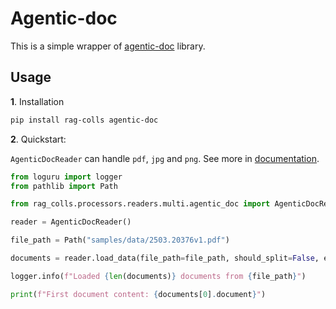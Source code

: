 # Agentic-doc

This is a simple wrapper of [agentic-doc](https://github.com/landing-ai/agentic-doc) library.

## Usage

**1**. Installation

```bash
pip install rag-colls agentic-doc
```

**2**. Quickstart:

`AgenticDocReader` can handle `pdf`, `jpg` and `png`. See more in [documentation](https://landing.ai/agentic-document-extraction).

```python
from loguru import logger
from pathlib import Path

from rag_colls.processors.readers.multi.agentic_doc import AgenticDocReader

reader = AgenticDocReader()

file_path = Path("samples/data/2503.20376v1.pdf")

documents = reader.load_data(file_path=file_path, should_split=False, extra_info={})

logger.info(f"Loaded {len(documents)} documents from {file_path}")

print(f"First document content: {documents[0].document}")

```
